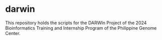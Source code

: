 # darwin
This repository holds the scripts for the DARWIn Project of the 2024 Bioinformatics Training and Internship Program of the Philippine Genome Center.

